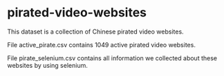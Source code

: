 # pirated-video-websites
This dataset is a collection of Chinese pirated video websites.

File active_pirate.csv contains 1049 active pirated video websites.

File pirate_selenium.csv contains all information we collected about these websites by using selenium.
